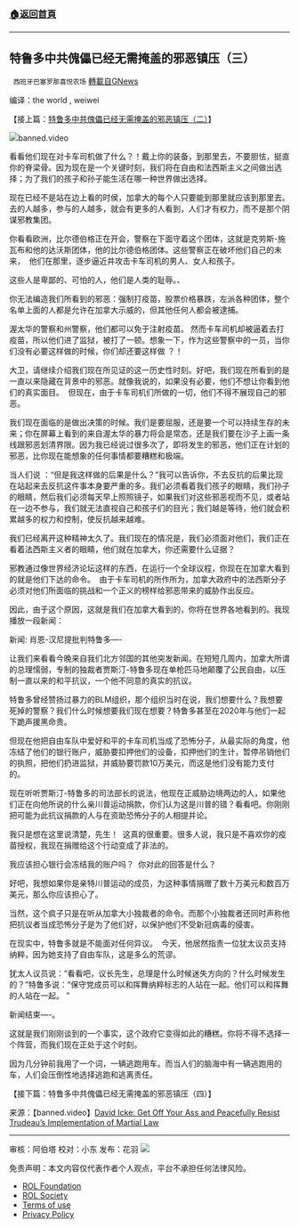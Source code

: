 ###  [:house:返回首頁](https://github.com/ourhimalayas/txt)
---


## 特鲁多中共傀儡已经无需掩盖的邪恶镇压（三）
` 西班牙巴塞罗那喜悦农场` [轉載自GNews](https://gnews.org/zh-hans/2074571/)

编译：the world , weiwei

【接上篇：[特鲁多中共傀儡已经无需掩盖的邪恶镇压（二）](https://gnews.org/zh-hans/2074505/)】

![](https://assets.gnews.org/wp-content/uploads/2022/02/image-2587-edited-2.png)banned.video

看看他们现在对卡车司机做了什么？！戴上你的装备，到那里去，不要胆怯，挺直你的脊梁骨。因为现在是一个关键时刻，我们将在自由和法西斯主义之间做出选择；为了我们的孩子和孙子能生活在哪一种世界做出选择。

现在已经不是站在边上看的时侯，加拿大的每个人只要能到那里就应该到那里去。去的人越多，参与的人越多，就会有更多的人看到，人们才有权力，而不是那个阴谋邪教集团。

你看看欧洲，比尔德伯格正在开会，警察在下面守着这个团体，这就是克劳斯-施瓦布和他的达沃斯团体，他的比尔德伯格团体。这些警察正在破坏他们自己的未来，  他们在那里，逐步逼近并攻击卡车司机的男人、女人和孩子。

这些人是卑鄙的、可怕的人，他们是人类的耻辱。、

你无法编造我们所看到的邪恶：强制打疫苗，股票价格暴跌，左派各种团体，整个名单上面的人都是允许在加拿大示威的，但其他任何人都会被逮捕。

渥太华的警察和州警察，他们都可以免于注射疫苗。 然而卡车司机却被逼着去打疫苗，所以他们进了监狱，被打了一顿。想象一下，作为这些警察中的一员，当你们没有必要这样做的时候，你们却还要这样做 ？！

大卫，请继续介绍我们现在所见证的这一历史性时刻。好吧，我们现在所看到的是一直以来隐藏在背景中的邪恶。就像我说的，如果没有必要，他们不想让你看到他们的真实面目。  但现在，由于卡车司机们所做的一切，他们不得不展现自己的邪恶。

我们现在面临的是做出决策的时候。我们是要屈服，还是要一个可以持续生存的未来；你在屏幕上看到的来自渥太华的暴力将会是常态，还是我们要在沙子上画一条线跟邪恶划清界限。因为我已经说过很多次了，即将发生的邪恶，他们正在计划的邪恶，比你现在能想象的任何事情都要糟糕和极端。

当人们说 ：“但是我这样做的后果是什么？”我可以告诉你，不去反抗的后果比现在站起来去反抗这件事本身要严重的多。我们必须看着我们孩子的眼睛，我们孙子的眼睛，然后我们必须每天早上照照镜子，如果我们对这些邪恶视而不见，或者站在一边不参与，我们就无法直视自己和孩子们的目光；我们越是等待，他们就会积累越多的权力和控制，使反抗越来越难。

我们已经离开这种精神太久了。我们现在的情况是，我们必须面对他们，我们正在看着法西斯主义者的眼睛，他们就在加拿大，你还需要什么证据？

邪教通过像世界经济论坛这样的东西，在运行一个全球议程，你现在在加拿大看到的就是他们下达的命令。  由于卡车司机的所作所为，加拿大政府中的法西斯分子必须对他们所面临的挑战和一个正义的榜样给邪恶带来的威胁作出反应。

因此，由于这个原因，这就是我们在加拿大看到的，你将在世界各地看到的。我现播放一段新闻：

新闻: 肖恩-汉尼提批判特鲁多—-

让我们来看看今晚来自我们北方邻国的其他突发新闻。在短短几周内，加拿大所谓的总理懦弱，专制的独裁者贾斯汀-特鲁多现在单枪匹马地颠覆了公民自由，以压制一直以来的和平抗议，一个他不同意的真实的抗议。

特鲁多曾经赞扬过暴力的BLM组织，那个组织当时在说，我们想要什么？我想要死掉的警察？我们什么时候想要我们现在想要？特鲁多甚至在2020年与他们一起下跪声援黑命贵。

但现在他把自由车队中爱好和平的卡车司机当成了恐怖分子，从最实际的角度，他冻结了他们的银行账户，威胁要扣押他们的设备，扣押他们的生计，暂停吊销他们的执照，把他们扔进监狱，并威胁要罚款10万美元，而这是他们没有能力支付的。

现在听听贾斯汀-特鲁多的司法部长的说法，他现在正威胁边境两边的人，如果他们正在向他所说的什么亲川普运动捐款，你们认为这是川普的错？看看吧。你刚刚把可能为此抗议捐款的人与在资助恐怖分子的人相提并论。

我只是想在这里说清楚，先生！  这真的很重要。很多人说，我只是不喜欢你的疫苗授权，我现在捐赠给这个行动变成了非法的。

我应该担心银行会冻结我的账户吗？  你对此的回答是什么？

好吧，我想如果你是亲特川普运动的成员，为这种事情捐赠了数十万美元和数百万美元，那么你应该担心了。

当然，这个疯子只是在听从加拿大小独裁者的命令。而那个小独裁者还同时声称他把抗议者当成恐怖分子是为了他们好，以保护他们不受新冠病毒的侵害。

在现实中，特鲁多就是不能面对任何异议。  今天，他居然指责一位犹太议员支持纳粹，因为她支持了自由车队，这是多么的荒谬。

犹太人议员说：“看看吧，议长先生，总理是什么时候迷失方向的？什么时候发生的？”特鲁多说：“保守党成员可以和挥舞纳粹标志的人站在一起。他们可以和挥舞的人站在一起。 ”

新闻结束—-。

这就是我们刚刚谈到的一个事实，这个政府它变得如此的糟糕。你将不得不选择一个阵营，而我们现在正处于这个时刻。

因为几分钟前我用了一个词，一辆逃跑用车。而当人们的脑海中有一辆逃跑用的车，人们会压倒性地选择逃跑和逃离责任。

【接下篇：特鲁多中共傀儡已经无需掩盖的邪恶镇压（四）】

来源：【banned.video】[David Icke: Get Off Your Ass and Peacefully Resist Trudeau’s Implementation of Martial Law](https://banned.video/watch?id=621020761d2f041263777932)

* * *

审核：阿伯塔
校对：小东
发布：花羽
![](https://assets.gnews.org/wp-content/uploads/2022/02/GNEWS_CH.-1-3-5.jpeg)
 

免责声明：本文内容仅代表作者个人观点，平台不承担任何法律风险。

- [ROL Foundation](https://rolfoundation.org/)
- [ROL Society](https://rolsociety.org/)
- [Terms of use](https://gnews.org/terms-of-use-3/)
- [Privacy Policy](https://gnews.org/privacy-policy/)
